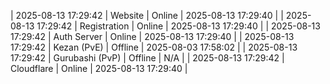| 2025-08-13 17:29:42 | Website | Online | 2025-08-13 17:29:40 |
| 2025-08-13 17:29:42 | Registration | Online | 2025-08-13 17:29:40 |
| 2025-08-13 17:29:42 | Auth Server | Online | 2025-08-13 17:29:40 |
| 2025-08-13 17:29:42 | Kezan (PvE) | Offline | 2025-08-03 17:58:02 |
| 2025-08-13 17:29:42 | Gurubashi (PvP) | Offline | N/A |
| 2025-08-13 17:29:42 | Cloudflare | Online | 2025-08-13 17:29:40 |

